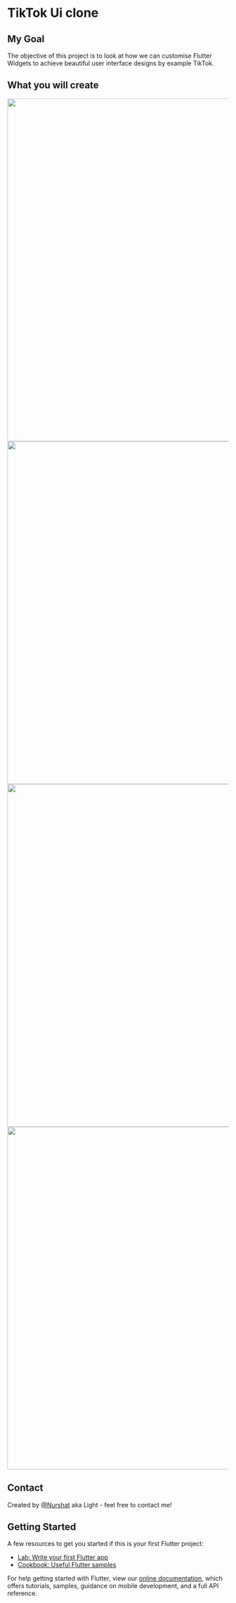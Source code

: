 # TikTok Ui clone

## My Goal

The objective of this project is to look at how we can customise Flutter Widgets to achieve beautiful user interface designs by example TikTok.

## What you will create

<img src="home.gif" with="360" height="780"> <img src="discover.gif" with="360" height="780">
<img src="camera.gif" with="360" height="780"> <img src="inbox_and_profile.gif" with="360" height="780"> 

## Contact
Created by [@Nurshat](https://www.upwork.com/freelancers/~01e2f995d8f7838143) aka Light - feel free to contact me!

## Getting Started
A few resources to get you started if this is your first Flutter project:

- [Lab: Write your first Flutter app](https://flutter.dev/docs/get-started/codelab)
- [Cookbook: Useful Flutter samples](https://flutter.dev/docs/cookbook)

For help getting started with Flutter, view our
[online documentation](https://flutter.dev/docs), which offers tutorials,
samples, guidance on mobile development, and a full API reference.
